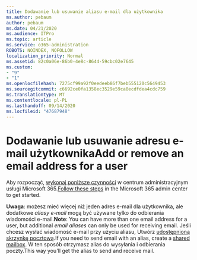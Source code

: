 ```yaml
---
title: Dodawanie lub usuwanie aliasu e-mail dla użytkownika
ms.author: pebaum
author: pebaum
ms.date: 04/21/2020
ms.audience: ITPro
ms.topic: article
ms.service: o365-administration
ROBOTS: NOINDEX, NOFOLLOW
localization_priority: Normal
ms.assetid: 82c0a06e-86b0-4e8c-8644-59cbc02e7645
ms.custom:
- "9"
- "1"
ms.openlocfilehash: 7275cf99a92f0eedeeb86f7beb555120c5649453
ms.sourcegitcommit: c6692ce0fa1358ec3529e59ca0ecdfdea4cdc759
ms.translationtype: MT
ms.contentlocale: pl-PL
ms.lasthandoff: 09/14/2020
ms.locfileid: "47687948"
---
```

# <a name="add-or-remove-an-email-address-for-a-user"></a><span data-ttu-id="95827-102">Dodawanie lub usuwanie adresu e-mail użytkownika</span><span class="sxs-lookup"><span data-stu-id="95827-102">Add or remove an email address for a user</span></span>

<span data-ttu-id="95827-103">Aby rozpocząć, [wykonaj poniższe czynności](https://portal.office.com/AdminPortal/Home#/AssistedGuide/addemailoptions) w centrum administracyjnym usługi Microsoft 365.</span><span class="sxs-lookup"><span data-stu-id="95827-103">[Follow these steps](https://portal.office.com/AdminPortal/Home#/AssistedGuide/addemailoptions) in the Microsoft 365 admin center to get started.</span></span>

 <span data-ttu-id="95827-104">**Uwaga**: możesz mieć więcej niż jeden adres e-mail dla użytkownika, ale dodatkowe  *aliasy e-mail*  mogą być używane tylko do odbierania wiadomości e-mail.</span><span class="sxs-lookup"><span data-stu-id="95827-104">**Note**: You can have more than one email address for a user, but additional  *email aliases*  can only be used for receiving email.</span></span> <span data-ttu-id="95827-105">Jeśli chcesz wysłać wiadomość e-mail przy użyciu aliasu, Utwórz [udostępnioną skrzynkę pocztową](https://docs.microsoft.com/microsoft-365/admin/email/create-a-shared-mailbox).</span><span class="sxs-lookup"><span data-stu-id="95827-105">If you need to send email with an alias, create a [shared mailbox](https://docs.microsoft.com/microsoft-365/admin/email/create-a-shared-mailbox).</span></span> <span data-ttu-id="95827-106">W ten sposób otrzymasz alias do wysyłania i odbierania poczty.</span><span class="sxs-lookup"><span data-stu-id="95827-106">This way you'll get the alias to send and receive mail.</span></span>
  